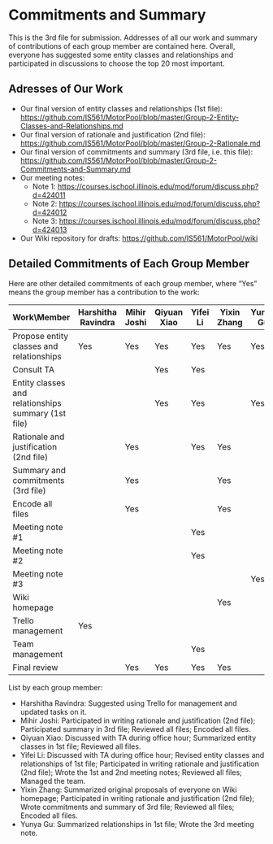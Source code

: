 # Commitments and Summary

This is the 3rd file for submission. Addresses of all our work and summary of contributions of each group member are contained here. Overall, everyone has suggested some entity classes and relationships and participated in discussions to choose the top 20 most important. 

## Adresses of Our Work
- Our final version of entity classes and relationships (1st file): https://github.com/IS561/MotorPool/blob/master/Group-2-Entity-Classes-and-Relationships.md
- Our final version of rationale and justification (2nd file): https://github.com/IS561/MotorPool/blob/master/Group-2-Rationale.md
- Our final version of commitments and summary (3rd file, i.e. this file): https://github.com/IS561/MotorPool/blob/master/Group-2-Commitments-and-Summary.md
- Our meeting notes: 
	- Note 1: https://courses.ischool.illinois.edu/mod/forum/discuss.php?d=424011
	- Note 2: https://courses.ischool.illinois.edu/mod/forum/discuss.php?d=424012
	- Note 3: https://courses.ischool.illinois.edu/mod/forum/discuss.php?d=424013 
- Our Wiki repository for drafts: https://github.com/IS561/MotorPool/wiki

## Detailed Commitments of Each Group Member
Here are other detailed commitments of each group member, where “Yes” means the group member has a contribution to the work:

| Work\Member | Harshitha Ravindra | Mihir Joshi | Qiyuan Xiao | Yifei Li | Yixin Zhang | Yunya Gu |
| ----------- | ------------------ | ----------- | ----------- | -------- | ----------- | -------- | 
| Propose entity classes and relationships | Yes | Yes | Yes | Yes | Yes | Yes |
| Consult TA |   |   | Yes | Yes |   |   |
| Entity classes and relationships summary (1st file) |   |   | Yes | Yes |   | Yes |
| Rationale and justification (2nd file) |   | Yes |   | Yes | Yes |   |
| Summary and commitments (3rd file) |    | Yes |   |   | Yes |   | 
| Encode all files |   | Yes |   |   | Yes |   |
| Meeting note #1 |   |   |   | Yes |   |   |
| Meeting note #2 |   |   |   | Yes |   |   |
| Meeting note #3 |   |   |   |   |   | Yes |
| Wiki homepage |   |   |   |   | Yes |   |
| Trello management | Yes |   |   |   |   |   |
| Team management |   |   |   | Yes |   |   |
| Final review |   | Yes | Yes | Yes | Yes |   |

List by each group member:
- Harshitha Ravindra: Suggested using Trello for management and updated tasks on it.
- Mihir Joshi: Participated in writing rationale and justification (2nd file); Participated summary in 3rd file; Reviewed all files; Encoded all files.
- Qiyuan Xiao: Discussed with TA during office hour; Summarized entity classes in 1st file; Reviewed all files.
- Yifei Li: Discussed with TA during office hour; Revised entity classes and relationships of 1st file; Participated in writing rationale and justification (2nd file); Wrote the 1st and 2nd meeting notes; Reviewed all files; Managed the team.
- Yixin Zhang: Summarized original proposals of everyone on Wiki homepage; Participated in writing rationale and justification (2nd file); Wrote commitments and summary of 3rd file; Reviewed all files; Encoded all files.
- Yunya Gu: Summarized relationships in 1st file; Wrote the 3rd meeting note.










